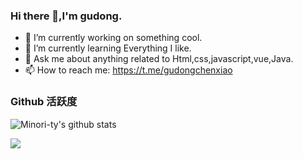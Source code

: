 ### Hi there 👋,I'm gudong.

- 🔭 I’m currently working on something cool.
- 🌱 I’m currently learning Everything I like.
- 💬 Ask me about anything related to Html,css,javascript,vue,Java.
- 📫 How to reach me: https://t.me/gudongchenxiao
### Github 活跃度

![Minori-ty's github stats](https://github-readme-stats.vercel.app/api?username=gudong1012&show_icons=true&theme=vue)

![](https://github-readme-stats.vercel.app/api/top-langs/?username=gudong1012&layout=compact&langs_count=6)


